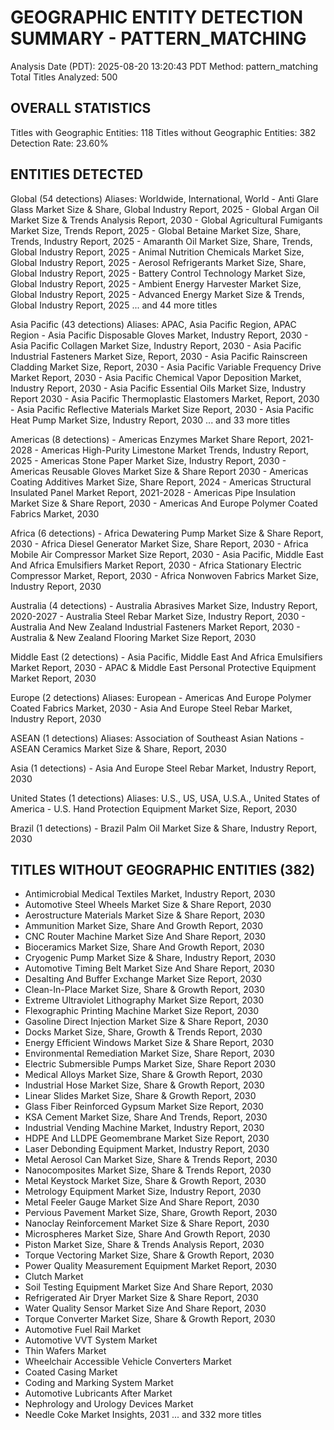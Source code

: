 GEOGRAPHIC ENTITY DETECTION SUMMARY - PATTERN_MATCHING
================================================================================
Analysis Date (PDT): 2025-08-20 13:20:43 PDT
Method: pattern_matching
Total Titles Analyzed: 500

OVERALL STATISTICS
--------------------------------------------------
Titles with Geographic Entities: 118
Titles without Geographic Entities: 382
Detection Rate: 23.60%

ENTITIES DETECTED
--------------------------------------------------

Global (54 detections)
  Aliases: Worldwide, International, World
    - Anti Glare Glass Market Size & Share, Global Industry Report, 2025
    - Global Argan Oil Market Size & Trends Analysis Report, 2030
    - Global Agricultural Fumigants Market Size, Trends Report, 2025
    - Global Betaine Market Size, Share, Trends, Industry Report, 2025
    - Amaranth Oil Market Size, Share, Trends, Global Industry Report, 2025
    - Animal Nutrition Chemicals Market Size, Global Industry Report, 2025
    - Aerosol Refrigerants Market Size, Share, Global Industry Report, 2025
    - Battery Control Technology Market Size, Global Industry Report, 2025
    - Ambient Energy Harvester Market Size, Global Industry Report, 2025
    - Advanced Energy Market Size & Trends, Global Industry Report, 2025
    ... and 44 more titles

Asia Pacific (43 detections)
  Aliases: APAC, Asia Pacific Region, APAC Region
    - Asia Pacific Disposable Gloves Market, Industry Report, 2030
    - Asia Pacific Collagen Market Size, Industry Report, 2030
    - Asia Pacific Industrial Fasteners Market Size, Report, 2030
    - Asia Pacific Rainscreen Cladding Market Size, Report, 2030
    - Asia Pacific Variable Frequency Drive Market Report, 2030
    - Asia Pacific Chemical Vapor Deposition Market, Industry Report, 2030
    - Asia Pacific Essential Oils Market Size, Industry Report 2030
    - Asia Pacific Thermoplastic Elastomers Market, Report, 2030
    - Asia Pacific Reflective Materials Market Size Report, 2030
    - Asia Pacific Heat Pump Market Size, Industry Report, 2030
    ... and 33 more titles

Americas (8 detections)
    - Americas Enzymes Market Share Report, 2021-2028
    - Americas High-Purity Limestone Market Trends, Industry Report, 2025
    - Americas Stone Paper Market Size, Industry Report, 2030
    - Americas Reusable Gloves Market Size & Share Report 2030
    - Americas Coating Additives Market Size, Share Report, 2024
    - Americas Structural Insulated Panel Market Report, 2021-2028
    - Americas Pipe Insulation Market Size & Share Report, 2030
    - Americas And Europe Polymer Coated Fabrics Market, 2030

Africa (6 detections)
    - Africa Dewatering Pump Market Size & Share Report, 2030
    - Africa Diesel Generator Market Size, Share Report, 2030
    - Africa Mobile Air Compressor Market Size Report, 2030
    - Asia Pacific, Middle East And Africa Emulsifiers Market Report, 2030
    - Africa Stationary Electric Compressor Market, Report, 2030
    - Africa Nonwoven Fabrics Market Size, Industry Report, 2030

Australia (4 detections)
    - Australia Abrasives Market Size, Industry Report, 2020-2027
    - Australia Steel Rebar Market Size, Industry Report, 2030
    - Australia And New Zealand Industrial Fasteners Market Report, 2030
    - Australia & New Zealand Flooring Market Size Report, 2030

Middle East (2 detections)
    - Asia Pacific, Middle East And Africa Emulsifiers Market Report, 2030
    - APAC & Middle East Personal Protective Equipment Market Report, 2030

Europe (2 detections)
  Aliases: European
    - Americas And Europe Polymer Coated Fabrics Market, 2030
    - Asia And Europe Steel Rebar Market, Industry Report, 2030

ASEAN (1 detections)
  Aliases: Association of Southeast Asian Nations
    - ASEAN Ceramics Market Size & Share, Report, 2030

Asia (1 detections)
    - Asia And Europe Steel Rebar Market, Industry Report, 2030

United States (1 detections)
  Aliases: U.S., US, USA, U.S.A., United States of America
    - U.S. Hand Protection Equipment Market Size, Report, 2030

Brazil (1 detections)
    - Brazil Palm Oil Market Size & Share, Industry Report, 2030


TITLES WITHOUT GEOGRAPHIC ENTITIES (382)
--------------------------------------------------
  - Antimicrobial Medical Textiles Market, Industry Report, 2030
  - Automotive Steel Wheels Market Size & Share Report, 2030
  - Aerostructure Materials Market Size & Share Report, 2030
  - Ammunition Market Size, Share And Growth Report, 2030
  - CNC Router Machine Market Size And Share Report, 2030
  - Bioceramics Market Size, Share And Growth Report, 2030
  - Cryogenic Pump Market Size & Share, Industry Report, 2030
  - Automotive Timing Belt Market Size And Share Report, 2030
  - Desalting And Buffer Exchange Market Size Report, 2030
  - Clean-In-Place Market Size, Share & Growth Report, 2030
  - Extreme Ultraviolet Lithography Market Size Report, 2030
  - Flexographic Printing Machine Market Size Report, 2030
  - Gasoline Direct Injection Market Size & Share Report, 2030
  - Docks Market Size, Share, Growth & Trends Report, 2030
  - Energy Efficient Windows Market Size & Share Report, 2030
  - Environmental Remediation Market Size, Share Report, 2030
  - Electric Submersible Pumps Market Size, Share Report 2030
  - Medical Alloys Market Size, Share & Growth Report, 2030
  - Industrial Hose Market Size, Share & Growth Report, 2030
  - Linear Slides Market Size, Share & Growth Report, 2030
  - Glass Fiber Reinforced Gypsum Market Size Report, 2030
  - KSA Cement Market Size, Share And Trends, Report, 2030
  - Industrial Vending Machine Market, Industry Report, 2030
  - HDPE And LLDPE Geomembrane Market Size Report, 2030
  - Laser Debonding Equipment Market, Industry Report, 2030
  - Metal Aerosol Can Market Size, Share & Trends Report, 2030
  - Nanocomposites Market Size, Share & Trends Report, 2030
  - Metal Keystock Market Size, Share & Growth Report, 2030
  - Metrology Equipment Market Size, Industry Report, 2030
  - Metal Feeler Gauge Market Size And Share Report, 2030
  - Pervious Pavement Market Size, Share, Growth Report, 2030
  - Nanoclay Reinforcement Market Size & Share Report, 2030
  - Microspheres Market Size, Share And Growth Report, 2030
  - Piston Market Size, Share & Trends Analysis Report, 2030
  - Torque Vectoring Market Size, Share & Growth Report, 2030
  - Power Quality Measurement Equipment Market Report, 2030
  - Clutch Market
  - Soil Testing Equipment Market Size And Share Report, 2030
  - Refrigerated Air Dryer Market Size & Share Report, 2030
  - Water Quality Sensor Market Size And Share Report, 2030
  - Torque Converter Market Size, Share & Growth Report, 2030
  - Automotive Fuel Rail Market
  - Automotive VVT System Market
  - Thin Wafers Market
  - Wheelchair Accessible Vehicle Converters Market
  - Coated Casing Market
  - Coding and Marking System Market
  - Automotive Lubricants After Market
  - Nephrology and Urology Devices Market
  - Needle Coke Market Insights, 2031
  ... and 332 more titles